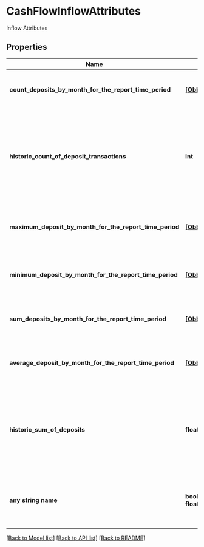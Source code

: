 # CashFlowInflowAttributes

Inflow Attributes

## Properties
Name | Type | Description | Notes
------------ | ------------- | ------------- | -------------
**count_deposits_by_month_for_the_report_time_period** | [**[ObbDateRangeAndCount]**](ObbDateRangeAndCount.md) | Count of all deposits during periods in the report | 
**historic_count_of_deposit_transactions** | **int** | Count of ALL deposits over entire known history of the account (may exceed requested length of report) | 
**maximum_deposit_by_month_for_the_report_time_period** | [**[ObbDateRangeAndAmount]**](ObbDateRangeAndAmount.md) | Maximum deposit value for different periods in the report | 
**minimum_deposit_by_month_for_the_report_time_period** | [**[ObbDateRangeAndAmount]**](ObbDateRangeAndAmount.md) | Minimum deposit value for different periods in the report | 
**sum_deposits_by_month_for_the_report_time_period** | [**[ObbDateRangeAndAmount]**](ObbDateRangeAndAmount.md) | Sum of all deposits during periods in the report | 
**average_deposit_by_month_for_the_report_time_period** | [**[ObbDateRangeAndAmount]**](ObbDateRangeAndAmount.md) | Average value of deposits during periods in the report | [optional] 
**historic_sum_of_deposits** | **float** | Sum of ALL deposits over entire known history of the account (may exceed requested length of report) | [optional] 
**any string name** | **bool, date, datetime, dict, float, int, list, str, none_type** | any string name can be used but the value must be the correct type | [optional]

[[Back to Model list]](../README.md#documentation-for-models) [[Back to API list]](../README.md#documentation-for-api-endpoints) [[Back to README]](../README.md)



